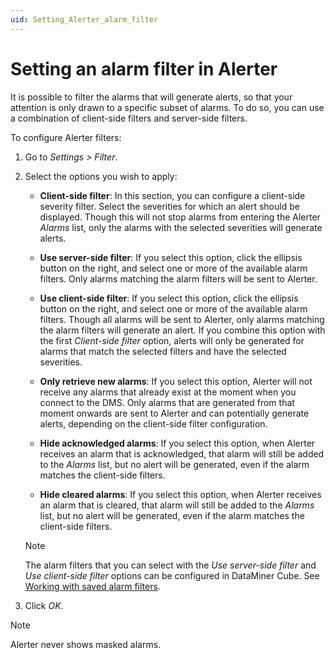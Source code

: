 ```yaml
---
uid: Setting_Alerter_alarm_filter
---
```


# Setting an alarm filter in Alerter

It is possible to filter the alarms that will generate alerts, so that your attention is only drawn to a specific subset of alarms. To do so, you can use a combination of client-side filters and server-side filters.

To configure Alerter filters:

1. Go to *Settings \> Filter*.

1. Select the options you wish to apply:

   - **Client-side filter**: In this section, you can configure a client-side severity filter. Select the severities for which an alert should be displayed. Though this will not stop alarms from entering the Alerter *Alarms* list, only the alarms with the selected severities will generate alerts.

   - **Use server-side filter**: If you select this option, click the ellipsis button on the right, and select one or more of the available alarm filters. Only alarms matching the alarm filters will be sent to Alerter.

   - **Use client-side filter**: If you select this option, click the ellipsis button on the right, and select one or more of the available alarm filters. Though all alarms will be sent to Alerter, only alarms matching the alarm filters will generate an alert. If you combine this option with the first *Client-side filter* option, alerts will only be generated for alarms that match the selected filters and have the selected severities.

   - **Only retrieve new alarms**: If you select this option, Alerter will not receive any alarms that already exist at the moment when you connect to the DMS. Only alarms that are generated from that moment onwards are sent to Alerter and can potentially generate alerts, depending on the client-side filter configuration.

   - **Hide acknowledged alarms**: If you select this option, when Alerter receives an alarm that is acknowledged, that alarm will still be added to the *Alarms* list, but no alert will be generated, even if the alarm matches the client-side filters.

   - **Hide cleared alarms**: If you select this option, when Alerter receives an alarm that is cleared, that alarm will still be added to the *Alarms* list, but no alert will be generated, even if the alarm matches the client-side filters.

   > [!NOTE]
   > The alarm filters that you can select with the *Use server-side filter* and *Use client-side filter* options can be configured in DataMiner Cube. See [Working with saved alarm filters](xref:ApplyingAlarmFiltersInTheAlarmConsole#working-with-saved-alarm-filters).

1. Click *OK*.

> [!NOTE]
> Alerter never shows masked alarms.
